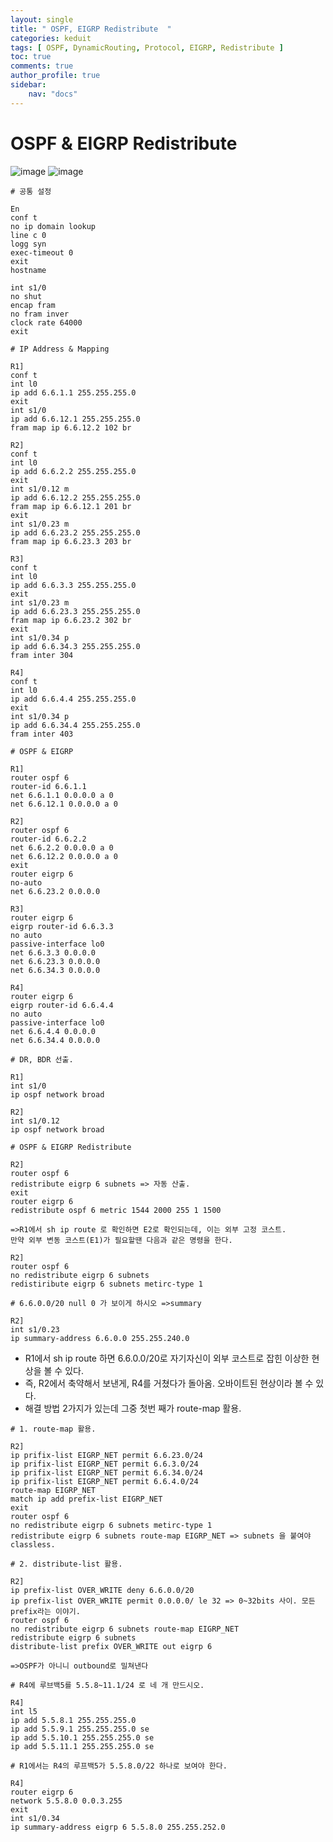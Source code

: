 ```yaml
---
layout: single
title: " OSPF, EIGRP Redistribute  "
categories: keduit
tags: [ OSPF, DynamicRouting, Protocol, EIGRP, Redistribute ]
toc: true 
comments: true
author_profile: true
sidebar:
    nav: "docs"
---
```


# OSPF & EIGRP Redistribute

![image](https://user-images.githubusercontent.com/128279031/230278433-0b2b95ac-2b28-4039-8b93-6f72a2094e60.png)
![image](https://user-images.githubusercontent.com/128279031/230279619-4bf2cb07-817e-47aa-a200-74642a5c482c.png)

```
# 공통 설정

En
conf t
no ip domain lookup
line c 0
logg syn
exec-timeout 0
exit
hostname 

int s1/0
no shut
encap fram
no fram inver
clock rate 64000
exit
```

```
# IP Address & Mapping 

R1]
conf t
int l0
ip add 6.6.1.1 255.255.255.0
exit
int s1/0
ip add 6.6.12.1 255.255.255.0
fram map ip 6.6.12.2 102 br

R2]
conf t
int l0
ip add 6.6.2.2 255.255.255.0
exit
int s1/0.12 m
ip add 6.6.12.2 255.255.255.0
fram map ip 6.6.12.1 201 br
exit
int s1/0.23 m
ip add 6.6.23.2 255.255.255.0
fram map ip 6.6.23.3 203 br

R3]
conf t
int l0
ip add 6.6.3.3 255.255.255.0
exit
int s1/0.23 m
ip add 6.6.23.3 255.255.255.0
fram map ip 6.6.23.2 302 br
exit
int s1/0.34 p
ip add 6.6.34.3 255.255.255.0
fram inter 304

R4]
conf t
int l0
ip add 6.6.4.4 255.255.255.0
exit
int s1/0.34 p
ip add 6.6.34.4 255.255.255.0
fram inter 403
```

```
# OSPF & EIGRP

R1]
router ospf 6
router-id 6.6.1.1
net 6.6.1.1 0.0.0.0 a 0
net 6.6.12.1 0.0.0.0 a 0

R2]
router ospf 6
router-id 6.6.2.2
net 6.6.2.2 0.0.0.0 a 0
net 6.6.12.2 0.0.0.0 a 0
exit
router eigrp 6
no-auto
net 6.6.23.2 0.0.0.0

R3]
router eigrp 6
eigrp router-id 6.6.3.3
no auto
passive-interface lo0
net 6.6.3.3 0.0.0.0
net 6.6.23.3 0.0.0.0
net 6.6.34.3 0.0.0.0

R4]
router eigrp 6
eigrp router-id 6.6.4.4
no auto
passive-interface lo0
net 6.6.4.4 0.0.0.0
net 6.6.34.4 0.0.0.0
```

```
# DR, BDR 선출.

R1]
int s1/0
ip ospf network broad

R2]
int s1/0.12
ip ospf network broad
```

```
# OSPF & EIGRP Redistribute

R2]
router ospf 6
redistribute eigrp 6 subnets => 자동 산출.
exit
router eigrp 6
redistribute ospf 6 metric 1544 2000 255 1 1500

=>R1에서 sh ip route 로 확인하면 E2로 확인되는데, 이는 외부 고정 코스트. 
만약 외부 변동 코스트(E1)가 필요할땐 다음과 같은 명령을 한다.

R2]
router ospf 6
no redistribute eigrp 6 subnets
redistiribute eigrp 6 subnets metirc-type 1
```

```
# 6.6.0.0/20 null 0 가 보이게 하시오 =>summary

R2]
int s1/0.23
ip summary-address 6.6.0.0 255.255.240.0
```

* R1에서 sh ip route 하면 6.6.0.0/20로 자기자신이 외부 코스트로 잡힌 이상한 현상을 볼 수 있다. 
* 즉, R2에서 축약해서 보낸게, R4를 거쳤다가 돌아옴. 오바이트된 현상이라 볼 수 있다.
* 해결 방법 2가지가 있는데 그중 첫번 째가 route-map 활용.

```
# 1. route-map 활용.

R2]
ip prifix-list EIGRP_NET permit 6.6.23.0/24
ip prifix-list EIGRP_NET permit 6.6.3.0/24
ip prifix-list EIGRP_NET permit 6.6.34.0/24
ip prifix-list EIGRP_NET permit 6.6.4.0/24
route-map EIGRP_NET
match ip add prefix-list EIGRP_NET
exit
router ospf 6
no redistribute eigrp 6 subnets metirc-type 1
redistribute eigrp 6 subnets route-map EIGRP_NET => subnets 을 붙여야 classless.
```

```
# 2. distribute-list 활용.

R2]
ip prefix-list OVER_WRITE deny 6.6.0.0/20
ip prefix-list OVER_WRITE permit 0.0.0.0/ le 32 => 0~32bits 사이. 모든 prefix라는 이야기.
router ospf 6
no redistribute eigrp 6 subnets route-map EIGRP_NET
redistribute eigrp 6 subnets
distribute-list prefix OVER_WRITE out eigrp 6

=>OSPF가 아니니 outbound로 밀쳐낸다
```

```
# R4에 루브백5를 5.5.8~11.1/24 로 네 개 만드시오.

R4]
int l5
ip add 5.5.8.1 255.255.255.0
ip add 5.5.9.1 255.255.255.0 se
ip add 5.5.10.1 255.255.255.0 se
ip add 5.5.11.1 255.255.255.0 se
```

```
# R1에서는 R4의 루프백5가 5.5.8.0/22 하나로 보여야 한다.

R4]
router eigrp 6
network 5.5.8.0 0.0.3.255
exit
int s1/0.34
ip summary-address eigrp 6 5.5.8.0 255.255.252.0
```


